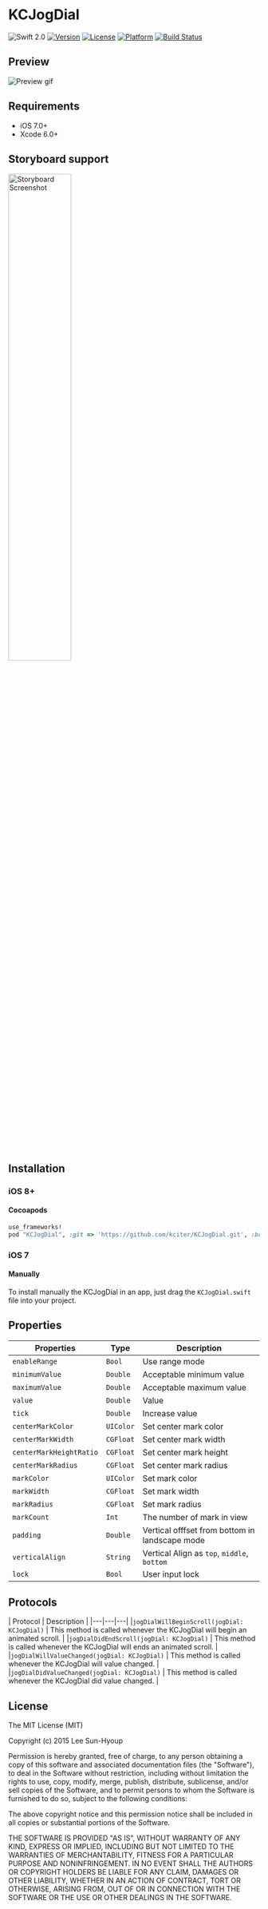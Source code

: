 # KCJogDial
![Swift 2.0](https://img.shields.io/badge/Swift-1.2-orange.svg)
[![Version](https://img.shields.io/cocoapods/v/KCJogDial.svg?style=flat)](http://cocoapods.org/pods/KCJogDial)
[![License](https://img.shields.io/cocoapods/l/KCJogDial.svg?style=flat)](http://cocoapods.org/pods/KCJogDial)
[![Platform](https://img.shields.io/cocoapods/p/KCJogDial.svg?style=flat)](http://cocoapods.org/pods/KCJogDial)
[![Build Status](https://travis-ci.org/kciter/KCJogDial.svg?branch=swift1.2)](https://travis-ci.org/kciter/KCJogDial)

## Preview
<img src="https://github.com/kciter/KCJogDial/raw/master/Images/preview.gif" alt="Preview gif">

## Requirements
* iOS 7.0+
* Xcode 6.0+

## Storyboard support
<img src="https://github.com/kciter/KCJogDial/raw/master/Images/storyboard.png" width="50%" alt="Storyboard Screenshot">

## Installation

### iOS 8+
#### Cocoapods
```ruby
use_frameworks!
pod "KCJogDial", :git => 'https://github.com/kciter/KCJogDial.git', :branch => 'swift1.2'
```
### iOS 7
#### Manually
To install manually the KCJogDial in an app, just drag the `KCJogDial.swift` file into your project.

## Properties
| Properties | Type | Description |
|---|---|---|
|`enableRange` | `Bool` | Use range mode |
|`minimumValue` | `Double` | Acceptable minimum value |
|`maximumValue` | `Double` | Acceptable maximum value |
|`value` | `Double` | Value |
|`tick` | `Double` | Increase value |
|`centerMarkColor` | `UIColor` | Set center mark color |
|`centerMarkWidth` | `CGFloat` | Set center mark width |
|`centerMarkHeightRatio` | `CGFloat` | Set center mark height |
|`centerMarkRadius` | `CGFloat` | Set center mark radius |
|`markColor` | `UIColor` | Set mark color |
|`markWidth` | `CGFloat` | Set mark width |
|`markRadius` | `CGFloat` | Set mark radius |
|`markCount` | `Int` | The number of mark in view |
|`padding` | `Double` | Vertical offfset from bottom in landscape mode |
|`verticalAlign` | `String` | Vertical Align as `top`, `middle`, `bottom` |
|`lock` | `Bool` | User input lock |

## Protocols
| Protocol | Description |
|---|---|---|
|`jogDialWillBeginScroll(jogDial: KCJogDial)` | This method is called whenever the KCJogDial will begin an animated scroll. |
|`jogDialDidEndScroll(jogDial: KCJogDial)` | This method is called whenever the KCJogDial will ends an animated scroll. |
|`jogDialWillValueChanged(jogDial: KCJogDial)` | This method is called whenever the KCJogDial will value changed. |
|`jogDialDidValueChanged(jogDial: KCJogDial)` | This method is called whenever the KCJogDial did value changed. |

## License
The MIT License (MIT)

Copyright (c) 2015 Lee Sun-Hyoup

Permission is hereby granted, free of charge, to any person obtaining a copy
of this software and associated documentation files (the "Software"), to deal
in the Software without restriction, including without limitation the rights
to use, copy, modify, merge, publish, distribute, sublicense, and/or sell
copies of the Software, and to permit persons to whom the Software is
furnished to do so, subject to the following conditions:

The above copyright notice and this permission notice shall be included in all
copies or substantial portions of the Software.

THE SOFTWARE IS PROVIDED "AS IS", WITHOUT WARRANTY OF ANY KIND, EXPRESS OR
IMPLIED, INCLUDING BUT NOT LIMITED TO THE WARRANTIES OF MERCHANTABILITY,
FITNESS FOR A PARTICULAR PURPOSE AND NONINFRINGEMENT. IN NO EVENT SHALL THE
AUTHORS OR COPYRIGHT HOLDERS BE LIABLE FOR ANY CLAIM, DAMAGES OR OTHER
LIABILITY, WHETHER IN AN ACTION OF CONTRACT, TORT OR OTHERWISE, ARISING FROM,
OUT OF OR IN CONNECTION WITH THE SOFTWARE OR THE USE OR OTHER DEALINGS IN THE
SOFTWARE.
